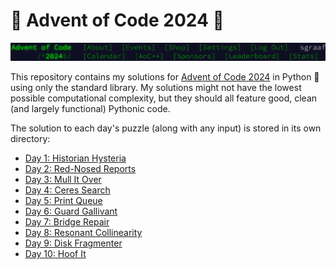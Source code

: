 # 🎄 Advent of Code 2024 🌟

![Advent of Code Header Screenshot](./img/header.png)

This repository contains my solutions for [Advent of Code 2024](https://adventofcode.com/2024/) in Python 🐍 using only the standard library. My solutions might not have the lowest possible computational complexity, but they should all feature good, clean (and largely functional) Pythonic code.

The solution to each day's puzzle (along with any input) is stored in its own directory:
* [Day 1: Historian Hysteria](./day01)
* [Day 2: Red-Nosed Reports](./day02)
* [Day 3: Mull It Over](./day03)
* [Day 4: Ceres Search](./day04)
* [Day 5: Print Queue](./day05)
* [Day 6: Guard Gallivant](./day06)
* [Day 7: Bridge Repair](./day07)
* [Day 8: Resonant Collinearity](./day08)
* [Day 9: Disk Fragmenter](./day09)
* [Day 10: Hoof It](./day10)
